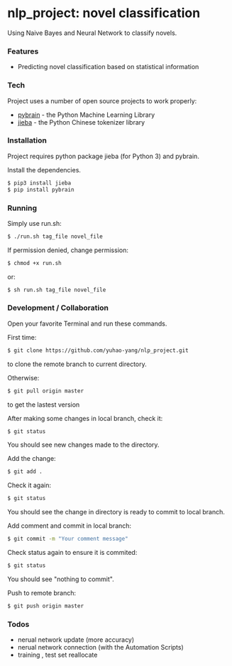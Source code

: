 # nlp_project: novel classification

Using Naive Bayes and Neural Network to classify novels. 

### Features

- Predicting novel classification based on statistical information

### Tech

Project uses a number of open source projects to work properly:

* [pybrain](https://github.com/pybrain/pybrain) - the Python Machine Learning Library
* [jieba](https://github.com/fxsjy/jieba) - the Python Chinese tokenizer library

### Installation

Project requires python package jieba (for Python 3) and pybrain.

Install the dependencies.

```sh
$ pip3 install jieba
$ pip install pybrain
```

### Running

Simply use run.sh:
```sh
$ ./run.sh tag_file novel_file
```

If permission denied, change permission:
```sh
$ chmod +x run.sh
```

or:
```sh
$ sh run.sh tag_file novel_file
```

### Development / Collaboration

Open your favorite Terminal and run these commands.

First time:
```sh
$ git clone https://github.com/yuhao-yang/nlp_project.git
```
to clone the remote branch to current directory.

Otherwise:
```sh
$ git pull origin master
```
to get the lastest version

After making some changes in local branch, check it:
```sh
$ git status
```
You should see new changes made to the directory.

Add the change:
```sh
$ git add .
```

Check it again:
```sh
$ git status
```
You should see the change in directory is ready to commit to local branch.

Add comment and commit in local branch:
```sh
$ git commit -m "Your comment message"
```

Check status again to ensure it is commited:
```sh
$ git status
```
You should see "nothing to commit".

Push to remote branch:
```sh
$ git push origin master
```

### Todos

- nerual network update (more accuracy)
- nerual network connection (with the Automation Scripts)
- training , test set reallocate
